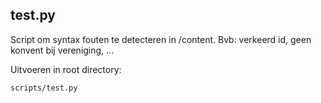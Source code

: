 ## test.py
Script om syntax fouten te detecteren in /content. Bvb: verkeerd id, geen konvent bij vereniging, ...

Uitvoeren in root directory:

``scripts/test.py``